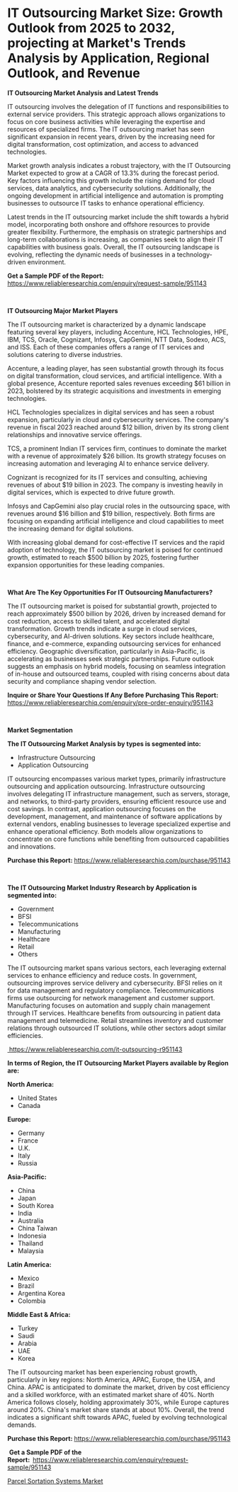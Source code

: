 <p><h1>IT Outsourcing Market Size: Growth Outlook from 2025 to 2032, projecting at Market's Trends Analysis by Application, Regional Outlook, and Revenue</h1></p><p><strong>IT Outsourcing Market Analysis and Latest Trends</strong></p>
<p><p>IT outsourcing involves the delegation of IT functions and responsibilities to external service providers. This strategic approach allows organizations to focus on core business activities while leveraging the expertise and resources of specialized firms. The IT outsourcing market has seen significant expansion in recent years, driven by the increasing need for digital transformation, cost optimization, and access to advanced technologies.</p><p>Market growth analysis indicates a robust trajectory, with the IT Outsourcing Market expected to grow at a CAGR of 13.3% during the forecast period. Key factors influencing this growth include the rising demand for cloud services, data analytics, and cybersecurity solutions. Additionally, the ongoing development in artificial intelligence and automation is prompting businesses to outsource IT tasks to enhance operational efficiency.</p><p>Latest trends in the IT outsourcing market include the shift towards a hybrid model, incorporating both onshore and offshore resources to provide greater flexibility. Furthermore, the emphasis on strategic partnerships and long-term collaborations is increasing, as companies seek to align their IT capabilities with business goals. Overall, the IT outsourcing landscape is evolving, reflecting the dynamic needs of businesses in a technology-driven environment.</p></p>
<p><strong>Get a Sample PDF of the Report:&nbsp;</strong> <a href="https://www.reliableresearchiq.com/enquiry/request-sample/951143?utm_campaign=3124&utm_medium=2&utm_source=Github&utm_content=ia&utm_term=06032025&utm_id=it-outsourcing">https://www.reliableresearchiq.com/enquiry/request-sample/951143</a></p>
<p>&nbsp;</p>
<p><strong>IT Outsourcing Major Market Players</strong></p>
<p><p>The IT outsourcing market is characterized by a dynamic landscape featuring several key players, including Accenture, HCL Technologies, HPE, IBM, TCS, Oracle, Cognizant, Infosys, CapGemini, NTT Data, Sodexo, ACS, and ISS. Each of these companies offers a range of IT services and solutions catering to diverse industries.</p><p>Accenture, a leading player, has seen substantial growth through its focus on digital transformation, cloud services, and artificial intelligence. With a global presence, Accenture reported sales revenues exceeding $61 billion in 2023, bolstered by its strategic acquisitions and investments in emerging technologies.</p><p>HCL Technologies specializes in digital services and has seen a robust expansion, particularly in cloud and cybersecurity services. The company's revenue in fiscal 2023 reached around $12 billion, driven by its strong client relationships and innovative service offerings.</p><p>TCS, a prominent Indian IT services firm, continues to dominate the market with a revenue of approximately $26 billion. Its growth strategy focuses on increasing automation and leveraging AI to enhance service delivery.</p><p>Cognizant is recognized for its IT services and consulting, achieving revenues of about $19 billion in 2023. The company is investing heavily in digital services, which is expected to drive future growth.</p><p>Infosys and CapGemini also play crucial roles in the outsourcing space, with revenues around $16 billion and $19 billion, respectively. Both firms are focusing on expanding artificial intelligence and cloud capabilities to meet the increasing demand for digital solutions.</p><p>With increasing global demand for cost-effective IT services and the rapid adoption of technology, the IT outsourcing market is poised for continued growth, estimated to reach $500 billion by 2025, fostering further expansion opportunities for these leading companies.</p></p>
<p>&nbsp;</p>
<p><strong>What Are The Key Opportunities For IT Outsourcing Manufacturers?</strong></p>
<p><p>The IT outsourcing market is poised for substantial growth, projected to reach approximately $500 billion by 2026, driven by increased demand for cost reduction, access to skilled talent, and accelerated digital transformation. Growth trends indicate a surge in cloud services, cybersecurity, and AI-driven solutions. Key sectors include healthcare, finance, and e-commerce, expanding outsourcing services for enhanced efficiency. Geographic diversification, particularly in Asia-Pacific, is accelerating as businesses seek strategic partnerships. Future outlook suggests an emphasis on hybrid models, focusing on seamless integration of in-house and outsourced teams, coupled with rising concerns about data security and compliance shaping vendor selection.</p></p>
<p><strong>Inquire or Share Your Questions If Any Before Purchasing This Report:</strong> <a href="https://www.reliableresearchiq.com/enquiry/pre-order-enquiry/951143?utm_campaign=3124&utm_medium=2&utm_source=Github&utm_content=ia&utm_term=06032025&utm_id=it-outsourcing">https://www.reliableresearchiq.com/enquiry/pre-order-enquiry/951143</a></p>
<p>&nbsp;</p>
<p><strong>Market Segmentation</strong></p>
<p><strong>The IT Outsourcing Market Analysis by types is segmented into:</strong></p>
<p><ul><li>Infrastructure Outsourcing</li><li>Application Outsourcing</li></ul></p>
<p><p>IT outsourcing encompasses various market types, primarily infrastructure outsourcing and application outsourcing. Infrastructure outsourcing involves delegating IT infrastructure management, such as servers, storage, and networks, to third-party providers, ensuring efficient resource use and cost savings. In contrast, application outsourcing focuses on the development, management, and maintenance of software applications by external vendors, enabling businesses to leverage specialized expertise and enhance operational efficiency. Both models allow organizations to concentrate on core functions while benefiting from outsourced capabilities and innovations.</p></p>
<p><strong>Purchase this Report:&nbsp;</strong><a href="https://www.reliableresearchiq.com/purchase/951143?utm_campaign=3124&utm_medium=2&utm_source=Github&utm_content=ia&utm_term=06032025&utm_id=it-outsourcing">https://www.reliableresearchiq.com/purchase/951143</a></p>
<p>&nbsp;</p>
<p><strong>The IT Outsourcing Market Industry Research by Application is segmented into:</strong></p>
<p><ul><li>Government</li><li>BFSI</li><li>Telecommunications</li><li>Manufacturing</li><li>Healthcare</li><li>Retail</li><li>Others</li></ul></p>
<p><p>The IT outsourcing market spans various sectors, each leveraging external services to enhance efficiency and reduce costs. In government, outsourcing improves service delivery and cybersecurity. BFSI relies on it for data management and regulatory compliance. Telecommunications firms use outsourcing for network management and customer support. Manufacturing focuses on automation and supply chain management through IT services. Healthcare benefits from outsourcing in patient data management and telemedicine. Retail streamlines inventory and customer relations through outsourced IT solutions, while other sectors adopt similar efficiencies.</p></p>
<p><a href="https://www.reliableresearchiq.com/it-outsourcing-r951143?utm_campaign=3124&utm_medium=2&utm_source=Github&utm_content=ia&utm_term=06032025&utm_id=it-outsourcing">&nbsp;https://www.reliableresearchiq.com/it-outsourcing-r951143</a></p>
<p><strong>In terms of Region, the IT Outsourcing Market Players available by Region are:</strong></p>
<p>
    <p> <strong> North America: </strong>
        <ul>
            <li>United States</li>
            <li>Canada</li>
        </ul>
        </p> 
    <p> <strong> Europe: </strong>
        <ul>
            <li>Germany</li>
            <li>France</li>
            <li>U.K.</li>
            <li>Italy</li>
            <li>Russia</li>
        </ul>
        </p> 
    <p> <strong> Asia-Pacific: </strong>
        <ul>
            <li>China</li>
            <li>Japan</li>
            <li>South Korea</li>
            <li>India</li>
            <li>Australia</li>
            <li>China Taiwan</li>
            <li>Indonesia</li>
            <li>Thailand</li>
            <li>Malaysia</li>
        </ul>
        </p> 
    <p> <strong> Latin America: </strong>
        <ul>
            <li>Mexico</li>
            <li>Brazil</li>
            <li>Argentina Korea</li>
            <li>Colombia</li>
        </ul>
        </p> 
    <p> <strong> Middle East & Africa: </strong>
        <ul>
            <li>Turkey</li>
            <li>Saudi</li>
            <li>Arabia</li>
            <li>UAE</li>
            <li>Korea</li>
        </ul>
    </p>
    </p>
<p><p>The IT outsourcing market has been experiencing robust growth, particularly in key regions: North America, APAC, Europe, the USA, and China. APAC is anticipated to dominate the market, driven by cost efficiency and a skilled workforce, with an estimated market share of 40%. North America follows closely, holding approximately 30%, while Europe captures around 20%. China's market share stands at about 10%. Overall, the trend indicates a significant shift towards APAC, fueled by evolving technological demands.</p></p>
<p><strong>Purchase this Report: </strong><a href="https://www.reliableresearchiq.com/purchase/951143?utm_campaign=3124&utm_medium=2&utm_source=Github&utm_content=ia&utm_term=06032025&utm_id=it-outsourcing">https://www.reliableresearchiq.com/purchase/951143</a></p>
<p>&nbsp;<strong>Get a Sample PDF of the Report:&nbsp;&nbsp;</strong><a href="https://www.reliableresearchiq.com/enquiry/request-sample/951143?utm_campaign=3124&utm_medium=2&utm_source=Github&utm_content=ia&utm_term=06032025&utm_id=it-outsourcing">https://www.reliableresearchiq.com/enquiry/request-sample/951143</a></p>
<p><strong></strong></p>
<p><p><a href="https://github.com/lashaunm5st/Market-Research-Report-List-1/blob/main/parcel-sortation-systems-market.md?utm_campaign=3124&utm_medium=2&utm_source=Github&utm_content=ia&utm_term=06032025&utm_id=it-outsourcing">Parcel Sortation Systems Market</a></p></p>